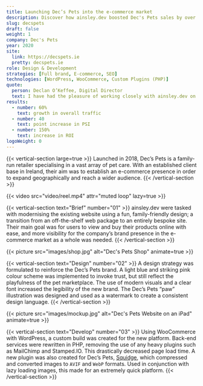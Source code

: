 ```yaml
---
title: Launching Dec’s Pets into the e-commerce market
description: Discover how ainsley.dev boosted Dec's Pets sales by over 200% with a fun, family-friendly designed website and e-commerce store.
slug: decspets
draft: false
weight: 1
company: Dec's Pets
year: 2020
site:
  link: https://decspets.ie
  pretty: decspets.ie
role: Design & Development
strategies: [Full brand, E-commerce, SEO]
technologies: [WordPress, WooCommerce, Custom Plugins (PHP)]
quote:
  person: Declan O’Keffee, Digital Director
  text: I have had the pleasure of working closely with ainsley.dev on the development of my new website. They have such a huge array of skills, not just in web development but across business and e-commerce as a whole. They helped us create a beautiful and modern website, and gave us ideas and initiatives for the future. It was a pleasure working with them.
results:
  - number: 60%
    text: growth in overall traffic
  - number: 40
    text: point increase in PSI
  - number: 150%
    text: increase in ROI
logoWeight: 0
---
```


<!-- Intro -->
{{< vertical-section large=true >}}
Launched in 2018, Dec’s Pets is a family-run retailer specialising in a vast array of pet care. With an established
client base in Ireland, their aim was to establish an e-commerce presence in order to expand geographically and reach a
wider audience.
{{< /vertical-section >}}

<!-- Reel -->
{{< video src="video/reel.mp4" attr="muted loop" lazy=true >}}

<!-- Brief -->
{{< vertical-section text="Brief" number="01" >}}
ainsley.dev were tasked with modernising the existing website using a fun, family-friendly design; a transition from an
off-the-shelf web package to an entirely bespoke site. Their main goal was for users to view and buy their products
online with ease, and more visibility for the company’s brand presence in the e-commerce market as a whole was needed.
{{< /vertical-section >}}

<!-- Shop -->
{{< picture src="images/shop.jpg" alt="Dec's Pets Shop" animate=true >}}

<!-- Design -->
{{< vertical-section text="Design" number="02" >}}
A design strategy was formulated to reinforce the Dec’s Pets brand. A light blue and striking pink colour scheme was
implemented to invoke trust, but still reflect the playfulness of the pet marketplace. The use of modern visuals and a
clear font increased the legibility of the new brand. The Dec’s Pets “paw” illustration was designed and used as a
watermark to create a consistent design language.
{{< /vertical-section >}}

<!-- Mockup -->
{{< picture src="images/mockup.jpg" alt="Dec's Pets Website on an iPad" animate=true >}}

<!-- Development -->
{{< vertical-section text="Develop" number="03" >}}
Using WooCommerce with WordPress, a custom build was created for the new platform. Back-end services were rewritten in
PHP, removing the use of any heavy plugins such as MailChimp and Stamped.IO. This drastically decreased page load time.
A new plugin was also created for Dec’s Pets, [Squidge](https://wordpress.org/plugins/squidge/), which compressed and
converted images to `AVIF` and `WebP` formats. Used in conjunction with lazy loading images, this made for an extremely
quick platform.
{{< /vertical-section >}}
